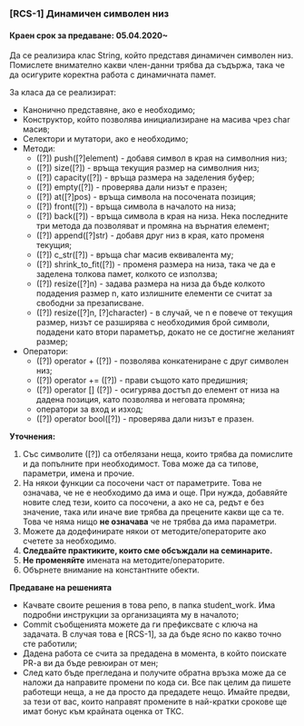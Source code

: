 ### **[RCS-1] Динамичен символен низ**
#### Краен срок за предаване: 05.04.2020~

Да се реализира клас String, който представя динамичен символен низ. Помислете внимателно какви член-данни трябва да съдържа, така че да осигурите коректна работа с динамичната памет.

За класа да се реализират:
 - Канонично представяне, ако е необходимо;
 - Конструктор, който позволява инициализиране на масива чрез char масив;
 - Селектори и мутатори, ако е необходимо;
 - Методи:
    - ([?]) push([?]element) - добавя символ в края на символния низ;
    - ([?]) size([?]) - връща текущия размер на символния низ;
    - ([?]) capacity([?]) - връща размера на заделения буфер;
    - ([?]) empty([?]) -  проверява дали низът е празен;
    - ([?]) at([?]pos) - връща символа на посочената позиция;
    - ([?]) front([?]) - връща символа в началото на низа;
    - ([?]) back([?]) - връща символа в края на низа. Нека последните три метода да позволяват и промяна на върнатия елемент;
    - ([?]) append([?]str) - добавя друг низ в края, като променя текущия;
    - ([?]) c_str([?]) - връща char масив еквивалента му;
    - ([?]) shrink_to_fit([?]) - променя размера на низа, така че да е заделена толкова памет, колкото се използва;
    - ([?]) resize([?]n) - задава размера на низа да бъде колкото подадения размер n, като излишните елементи се считат за свободни за презаписване.
    - ([?]) resize([?]n, [?]character) - в случай, че n е повече от текущия размер, низът се разширява с необходимия брой символи, подадени като втори параметър, докато не се достигне желаният размер;
 - Оператори:
    - ([?]) operator + ([?]) - позволява конкатениране с друг символен низ;
    - ([?]) operator += ([?]) - прави същото като предишния;
    - ([?]) operator [] ([?]) - осигурява достъп до елемент от низа на дадена позиция, като позволява и неговата промяна;
    - оператори за вход и изход;
    - ([?]) operator bool([?]) - проверява дали низът е празен.

**Уточнения:**

1.  Със символите ([?]) са отбелязани неща, които трябва да помислите и да попълните при необходимост. Това може да са типове, параметри, имена и прочие.
2.  На някои функции са посочени част от параметрите. Това не означава, че не е необходимо да има и още. При нужда, добавяйте новите след тези, които са посочени, а ако не са, редът е без значение, така или иначе вие трябва да прецените какви ще са те. Това че няма нищо **не означава** че не трябва да има параметри.
3.  Можете да додефинирате някои от методите/операторите ако счетете за необходимо.
4.  **Следвайте практиките, които сме обсъждали на семинарите.**
5.  **Не променяйте** имената на методите/операторите.
6.  Обърнете внимание на константните обекти.

**Предаване на решенията**

- Качвате своите решения в това репо, в папка student_work. Има подробни инструкции за организацията му в началото;
- Commit съобщенията можете да ги префиксвате с ключа на задачата. В случая това е [RCS-1], за да бъде ясно по какво точно сте работили;
- Дадена работа се счита за предадена в момента, в който поискате PR-a ви да бъде ревюиран от мен;
- След като бъде прегледана и получите обратна връзка може да се наложи да направите промени по кода си. Все пак целим да пишете работещи неща, а не да просто да предадете нещо. Имайте предви, за тези от вас, които направят промените в най-кратки срокове ще имат бонус към крайната оценка от ТКС.